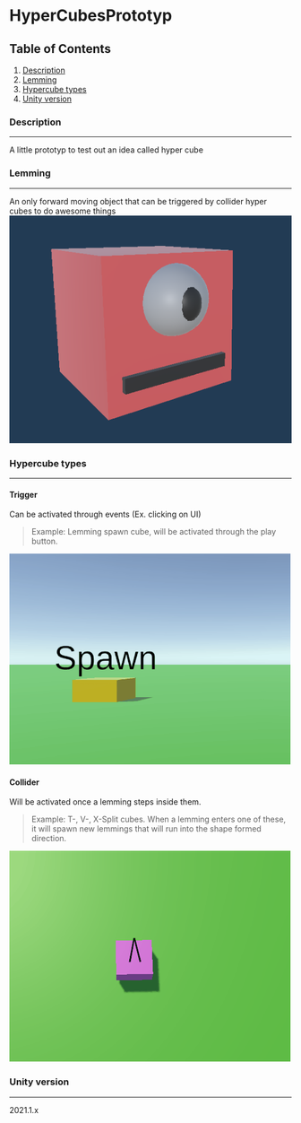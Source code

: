 # HyperCubesPrototyp

## Table of Contents
1. [Description](#description)
2. [Lemming](#lemming)
3. [Hypercube types](#hypercube-types)
4. [Unity version](#unity-version)

### Description
***
A little prototyp to test out an idea called hyper cube

### Lemming
***
An only forward moving object that can be triggered by collider hyper cubes to do awesome things
![Image text](https://github.com/Rhayn2366/HyperCubesPrototyp/blob/main/readMeData/Lemming.PNG)
### Hypercube types
***
#### Trigger
Can be activated through events (Ex. clicking on UI)
> Example: 
> Lemming spawn cube, will be activated through the play button.

![Image text](https://github.com/Rhayn2366/HyperCubesPrototyp/blob/main/readMeData/Spawn.gif)

#### Collider
Will be activated once a lemming steps inside them.
> Example: 
> T-, V-, X-Split cubes. When a lemming enters one of these, it will spawn new lemmings that will run into the shape formed direction.

![Image text](https://github.com/Rhayn2366/HyperCubesPrototyp/blob/main/readMeData/VSplit.gif)
### Unity version
***
2021.1.x
